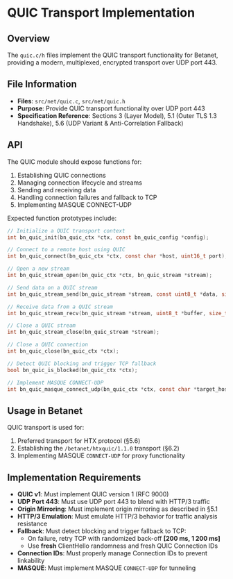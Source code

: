# QUIC Transport Implementation

## Overview

The `quic.c/h` files implement the QUIC transport functionality for Betanet, providing a modern, multiplexed, encrypted transport over UDP port 443.

## File Information

- **Files**: `src/net/quic.c`, `src/net/quic.h`
- **Purpose**: Provide QUIC transport functionality over UDP port 443
- **Specification Reference**: Sections 3 (Layer Model), 5.1 (Outer TLS 1.3 Handshake), 5.6 (UDP Variant & Anti-Correlation Fallback)

## API

The QUIC module should expose functions for:

1. Establishing QUIC connections
2. Managing connection lifecycle and streams
3. Sending and receiving data
4. Handling connection failures and fallback to TCP
5. Implementing MASQUE CONNECT-UDP

Expected function prototypes include:

```c
// Initialize a QUIC transport context
int bn_quic_init(bn_quic_ctx *ctx, const bn_quic_config *config);

// Connect to a remote host using QUIC
int bn_quic_connect(bn_quic_ctx *ctx, const char *host, uint16_t port);

// Open a new stream
int bn_quic_stream_open(bn_quic_ctx *ctx, bn_quic_stream *stream);

// Send data on a QUIC stream
int bn_quic_stream_send(bn_quic_stream *stream, const uint8_t *data, size_t len);

// Receive data from a QUIC stream
int bn_quic_stream_recv(bn_quic_stream *stream, uint8_t *buffer, size_t len, size_t *received);

// Close a QUIC stream
int bn_quic_stream_close(bn_quic_stream *stream);

// Close a QUIC connection
int bn_quic_close(bn_quic_ctx *ctx);

// Detect QUIC blocking and trigger TCP fallback
bool bn_quic_is_blocked(bn_quic_ctx *ctx);

// Implement MASQUE CONNECT-UDP
int bn_quic_masque_connect_udp(bn_quic_ctx *ctx, const char *target_host, uint16_t target_port);
```

## Usage in Betanet

QUIC transport is used for:

1. Preferred transport for HTX protocol (§5.6)
2. Establishing the `/betanet/htxquic/1.1.0` transport (§6.2)
3. Implementing MASQUE `CONNECT-UDP` for proxy functionality

## Implementation Requirements

- **QUIC v1**: Must implement QUIC version 1 (RFC 9000)
- **UDP Port 443**: Must use UDP port 443 to blend with HTTP/3 traffic
- **Origin Mirroring**: Must implement origin mirroring as described in §5.1
- **HTTP/3 Emulation**: Must emulate HTTP/3 behavior for traffic analysis resistance
- **Fallback**: Must detect blocking and trigger fallback to TCP:
  - On failure, retry TCP with randomized back-off **[200 ms, 1 200 ms]**
  - Use **fresh** ClientHello randomness and fresh QUIC Connection IDs
- **Connection IDs**: Must properly manage Connection IDs to prevent linkability
- **MASQUE**: Must implement MASQUE `CONNECT-UDP` for tunneling